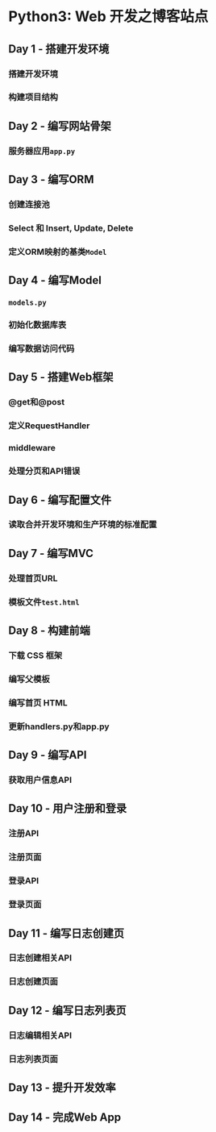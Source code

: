 # Python3: Web 开发之博客站点
## Day 1 - 搭建开发环境
### 搭建开发环境
### 构建项目结构

## Day 2 - 编写网站骨架
### 服务器应用`app.py`

## Day 3 - 编写ORM
### 创建连接池
### Select 和 Insert, Update, Delete
### 定义ORM映射的基类`Model`

## Day 4 - 编写Model
### `models.py`
### 初始化数据库表
### 编写数据访问代码

## Day 5 - 搭建Web框架
### @get和@post
### 定义RequestHandler
### middleware
### 处理分页和API错误

## Day 6 - 编写配置文件
### 读取合并开发环境和生产环境的标准配置

## Day 7 - 编写MVC
### 处理首页URL
### 模板文件`test.html`

## Day 8 - 构建前端
### 下载 CSS 框架
### 编写父模板
### 编写首页 HTML
### 更新handlers.py和app.py

## Day 9 - 编写API
### 获取用户信息API

## Day 10 - 用户注册和登录
### 注册API
### 注册页面
### 登录API
### 登录页面

## Day 11 - 编写日志创建页
### 日志创建相关API
### 日志创建页面

## Day 12 - 编写日志列表页
### 日志编辑相关API
### 日志列表页面

## Day 13 - 提升开发效率

## Day 14 - 完成Web App

